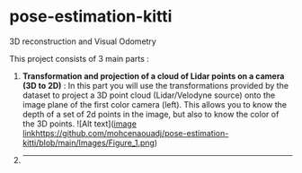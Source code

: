 # pose-estimation-kitti
3D reconstruction and Visual Odometry 


This project consists of 3 main parts : 
1. **Transformation and projection of a cloud of Lidar points on a camera (3D to 2D)** : In this part you will use the transformations provided by the dataset to project a
3D point cloud (Lidar/Velodyne source) onto the image plane of the first color camera (left). This allows you to know the depth of a set of 2d points in the image, but also 
to know the color of the 3D points. 
![Alt text]([image link](https://github.com/mohcenaouadj/pose-estimation-kitti/blob/main/Images/Figure_1.png)https://github.com/mohcenaouadj/pose-estimation-kitti/blob/main/Images/Figure_1.png)

2. ****
   
